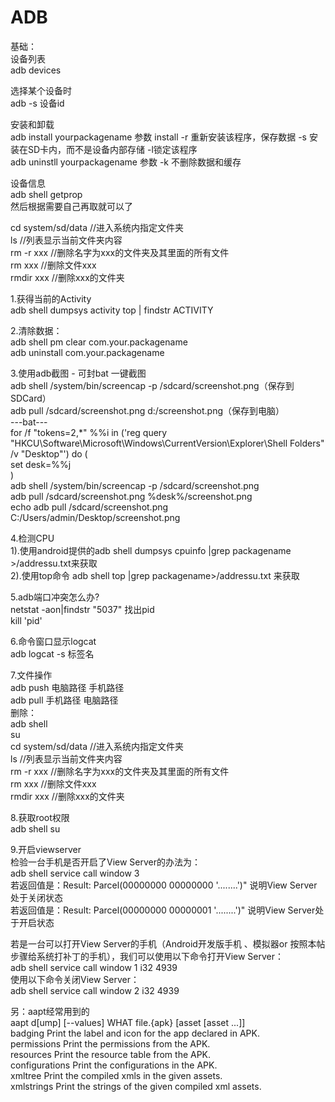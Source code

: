 # ADB

基础：  
设备列表  
adb devices  
  
选择某个设备时  
adb -s 设备id  

安装和卸载  
adb install yourpackagename  参数 install -r 重新安装该程序，保存数据 -s 安装在SD卡内，而不是设备内部存储 -l锁定该程序  
adb uninstll yourpackagename  参数 -k 不删除数据和缓存    

设备信息  
adb shell getprop  
然后根据需要自己再取就可以了  

cd system/sd/data //进入系统内指定文件夹  
ls //列表显示当前文件夹内容   
rm -r xxx //删除名字为xxx的文件夹及其里面的所有文件   
rm xxx //删除文件xxx   
rmdir xxx //删除xxx的文件夹  



1.获得当前的Activity  
adb shell dumpsys activity top | findstr ACTIVITY  

2.清除数据：  
adb shell pm clear com.your.packagename  
adb uninstall com.your.packagename  

3.使用adb截图 - 可封bat 一键截图  
adb shell /system/bin/screencap -p /sdcard/screenshot.png（保存到SDCard）  
adb pull /sdcard/screenshot.png d:/screenshot.png（保存到电脑）  
---bat---  
for /f "tokens=2,*" %%i in ('reg query "HKCU\Software\Microsoft\Windows\CurrentVersion\Explorer\Shell Folders" /v   "Desktop"') do (  
set desk=%%j  
)  
adb shell /system/bin/screencap -p /sdcard/screenshot.png  
adb pull /sdcard/screenshot.png %desk%/screenshot.png  
echo adb pull /sdcard/screenshot.png C:/Users/admin/Desktop/screenshot.png  


4.检测CPU  
1).使用android提供的adb shell dumpsys cpuinfo |grep packagename >/addressu.txt来获取  
2).使用top命令 adb shell top |grep packagename>/addressu.txt 来获取  

5.adb端口冲突怎么办?  
netstat -aon|findstr "5037"   找出pid  
kill 'pid'  

6.命令窗口显示logcat  
adb logcat -s 标签名  

7.文件操作  
adb push 电脑路径 手机路径  
adb pull 手机路径 电脑路径  
删除：  
adb shell   
su   
cd system/sd/data //进入系统内指定文件夹    
ls //列表显示当前文件夹内容   
rm -r xxx //删除名字为xxx的文件夹及其里面的所有文件   
rm xxx //删除文件xxx   
rmdir xxx //删除xxx的文件夹  
  
8.获取root权限  
adb shell su

9.开启viewserver  
检验一台手机是否开启了View Server的办法为：  
adb shell service call window 3  
若返回值是：Result: Parcel(00000000 00000000 '........')" 说明View Server处于关闭状态  
若返回值是：Result: Parcel(00000000 00000001 '........')" 说明View Server处于开启状态  

若是一台可以打开View Server的手机（Android开发版手机 、模拟器or   按照本帖步骤给系统打补丁的手机），我们可以使用以下命令打开View Server：  
adb shell service call window 1 i32 4939  
使用以下命令关闭View Server：  
adb shell service call window 2 i32 4939  


另：aapt经常用到的  
aapt d[ump] [--values] WHAT file.{apk} [asset [asset ...]]  
   badging          Print the label and icon for the app declared in APK.  
   permissions      Print the permissions from the APK.  
   resources        Print the resource table from the APK.  
   configurations   Print the configurations in the APK.  
   xmltree          Print the compiled xmls in the given assets.  
   xmlstrings       Print the strings of the given compiled xml assets.  


   




